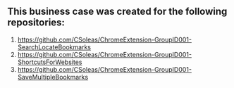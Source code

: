 ## This business case was created for the following repositories:
1. https://github.com/CSoleas/ChromeExtension-GroupID001-SearchLocateBookmarks
2. https://github.com/CSoleas/ChromeExtension-GroupID001-ShortcutsForWebsites
3. https://github.com/CSoleas/ChromeExtension-GroupID001-SaveMultipleBookmarks
